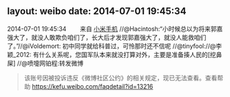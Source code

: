 layout: weibo
date: 2014-07-01 19:45:34
---
2014-07-01 19:45:34  &nbsp;&nbsp;&nbsp;&nbsp;&nbsp;&nbsp; 来自 <a href="http://app.weibo.com/t/feed/22zMnn" rel="nofollow">小米手机</a>
//@Hacintosh:“小时候总以为将来郭嘉强大了，就没人敢欺负咱们了，长大后才发现郭嘉强大了，就没人能救咱们了。”//@iVoldemort: 初中同学就给科普过，可怜那时还不信呢 //@tinyfool://@李颖_2012: 有什么关系呢，您国军队本来就没打算对外，主要是准备揍人民的[挖鼻屎] //@喷嚏网铂程:转发微博
>  该账号因被投诉违反《微博社区公约》的相关规定，现已无法查看。查看帮助 https://kefu.weibo.com/faqdetail?id=13216

